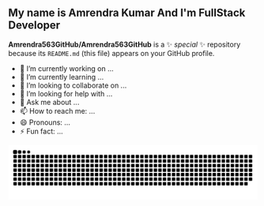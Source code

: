  ## My name is Amrendra Kumar And I'm FullStack Developer


**Amrendra563GitHub/Amrendra563GitHub** is a ✨ _special_ ✨ repository because its `README.md` (this file) appears on your GitHub profile.

- 🔭 I’m currently working on ...
- 🌱 I’m currently learning ...
- 👯 I’m looking to collaborate on ...
- 🤔 I’m looking for help with ...
- 💬 Ask me about ...
- 📫 How to reach me: ...
- 😄 Pronouns: ...
- ⚡ Fun fact: ...

<img alt="github contribution grid snake animation" src="https://raw.githubusercontent.com/platane/snk/output/github-contribution-grid-snake.svg" style="visibility:visible;max-width:100%;">
